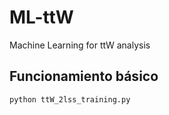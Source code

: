 # ML-ttW
Machine Learning for ttW analysis

## Funcionamiento básico

``` python ttW_2lss_training.py ``` 
